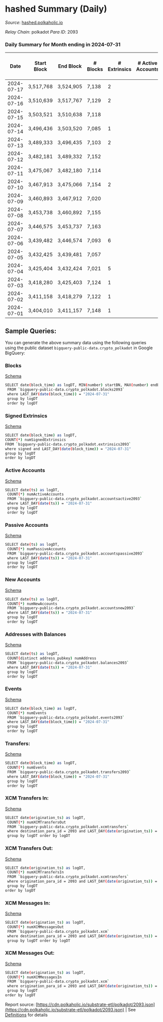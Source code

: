 # hashed Summary (Daily)

_Source_: [hashed.polkaholic.io](https://hashed.polkaholic.io)

*Relay Chain*: polkadot
*Para ID*: 2093



### Daily Summary for Month ending in 2024-07-31


| Date    | Start Block | End Block | # Blocks | # Extrinsics | # Active Accounts | # Passive Accounts | # New Accounts | # Addresses | # Events  | # Transfers ($USD) | # XCM Transfers In ($USD) | # XCM Transfers Out ($USD) | # XCM In | # XCM Out | Issues |
|---------|-------------|-----------|----------|--------------|-------------------|--------------------|----------------|-------------|-----------|--------------------|---------------------------|----------------------------|----------|-----------|--------|
| 2024-07-17 | 3,517,768 | 3,524,905 | 7,138 | 2 |  |  |  | 661 | 14,291 |   |   |   |  |  |  |
| 2024-07-16 | 3,510,639 | 3,517,767 | 7,129 | 2 |  |  |  | 661 | 14,271 | 1  |   |   |  |  |  |
| 2024-07-15 | 3,503,521 | 3,510,638 | 7,118 |  |  |  |  | 661 | 14,240 |   |   |   |  |  |  |
| 2024-07-14 | 3,496,436 | 3,503,520 | 7,085 | 1 |  |  |  | 661 | 14,182 |   |   |   |  |  |  |
| 2024-07-13 | 3,489,333 | 3,496,435 | 7,103 | 2 |  |  |  | 661 | 14,220 |   |   |   |  |  |  |
| 2024-07-12 | 3,482,181 | 3,489,332 | 7,152 |  |  |  |  | 661 | 14,308 |   |   |   |  |  |  |
| 2024-07-11 | 3,475,067 | 3,482,180 | 7,114 |  |  |  |  | 661 | 14,232 |   |   |   |  |  |  |
| 2024-07-10 | 3,467,913 | 3,475,066 | 7,154 | 2 |  |  |  | 661 | 14,323 |   |   |   |  |  |  |
| 2024-07-09 | 3,460,893 | 3,467,912 | 7,020 |  |  |  |  |  | 14,044 |   |   |   |  |  |  |
| 2024-07-08 | 3,453,738 | 3,460,892 | 7,155 |  |  |  |  |  |  |   |   |   |  |  |  |
| 2024-07-07 | 3,446,575 | 3,453,737 | 7,163 |  |  |  |  |  | 14,330 |   |   |   |  |  |  |
| 2024-07-06 | 3,439,482 | 3,446,574 | 7,093 | 6 |  |  |  |  | 14,216 | 3  |   |   |  |  |  |
| 2024-07-05 | 3,432,425 | 3,439,481 | 7,057 |  |  |  |  |  | 14,118 |   |   |   |  |  |  |
| 2024-07-04 | 3,425,404 | 3,432,424 | 7,021 | 5 |  |  |  |  | 14,070 |   |   |   |  |  |  |
| 2024-07-03 | 3,418,280 | 3,425,403 | 7,124 | 1 |  |  |  |  | 14,257 |   |   |   |  |  |  |
| 2024-07-02 | 3,411,158 | 3,418,279 | 7,122 | 1 |  |  |  |  | 14,256 |   |   |   |  |  |  |
| 2024-07-01 | 3,404,010 | 3,411,157 | 7,148 | 1 |  |  |  |  | 14,305 |   |   |   |  |  |  |

## Sample Queries:
You can generate the above summary data using the following queries using the public dataset `bigquery-public-data.crypto_polkadot` in Google BigQuery:


### Blocks 

[Schema](https://github.com/colorfulnotion/substrate-etl/blob/main/schema/blocks.json)

```bash
SELECT date(block_time) as logDT, MIN(number) startBN, MAX(number) endBN, COUNT(*) numBlocks 
 FROM `bigquery-public-data.crypto_polkadot.blocks2093`  
 where LAST_DAY(date(block_time)) = "2024-07-31" 
 group by logDT 
 order by logDT
```

### Signed Extrinsics 

[Schema](https://github.com/colorfulnotion/substrate-etl/blob/main/schema/extrinsics.json)

```bash
SELECT date(block_time) as logDT, 
COUNT(*) numSignedExtrinsics 
FROM `bigquery-public-data.crypto_polkadot.extrinsics2093`  
where signed and LAST_DAY(date(block_time)) = "2024-07-31" 
group by logDT 
order by logDT
```

### Active Accounts 

[Schema](https://github.com/colorfulnotion/substrate-etl/blob/main/schema/accountsactive.json)

```bash
SELECT date(ts) as logDT, 
 COUNT(*) numActiveAccounts 
 FROM `bigquery-public-data.crypto_polkadot.accountsactive2093` 
 where LAST_DAY(date(ts)) = "2024-07-31" 
 group by logDT 
 order by logDT
```

### Passive Accounts 

[Schema](https://github.com/colorfulnotion/substrate-etl/blob/main/schema/accountspassive.json)

```bash
SELECT date(ts) as logDT, 
 COUNT(*) numPassiveAccounts 
 FROM `bigquery-public-data.crypto_polkadot.accountspassive2093` 
 where LAST_DAY(date(ts)) = "2024-07-31" 
 group by logDT 
 order by logDT
```

### New Accounts 

[Schema](https://github.com/colorfulnotion/substrate-etl/blob/main/schema/accountsnew.json)

```bash
SELECT date(ts) as logDT, 
 COUNT(*) numNewAccounts 
 FROM `bigquery-public-data.crypto_polkadot.accountsnew2093` 
 where LAST_DAY(date(ts)) = "2024-07-31" 
 group by logDT
 order by logDT
```

### Addresses with Balances 

[Schema](https://github.com/colorfulnotion/substrate-etl/blob/main/schema/balances.json)

```bash
SELECT date(ts) as logDT,
 COUNT(distinct address_pubkey) numAddress 
 FROM `bigquery-public-data.crypto_polkadot.balances2093` 
 where LAST_DAY(date(ts)) = "2024-07-31" 
 group by logDT 
 order by logDT
```

### Events 

[Schema](https://github.com/colorfulnotion/substrate-etl/blob/main/schema/events.json)

```bash
SELECT date(block_time) as logDT, 
 COUNT(*) numEvents 
 FROM `bigquery-public-data.crypto_polkadot.events2093` 
 where LAST_DAY(date(block_time)) = "2024-07-31" 
 group by logDT 
 order by logDT
```

### Transfers:

[Schema](https://github.com/colorfulnotion/substrate-etl/blob/main/schema/transfers.json)

```bash
SELECT date(block_time) as logDT, 
 COUNT(*) numEvents 
 FROM `bigquery-public-data.crypto_polkadot.transfers2093` 
 where LAST_DAY(date(block_time)) = "2024-07-31" 
 group by logDT 
 order by logDT
```

### XCM Transfers In: 

[Schema](https://github.com/colorfulnotion/substrate-etl/blob/main/schema/xcmtransfers.json)

```bash
SELECT date(origination_ts) as logDT, 
 COUNT(*) numXCMTransfersOut 
 FROM `bigquery-public-data.crypto_polkadot.xcmtransfers` 
 where destination_para_id = 2093 and LAST_DAY(date(origination_ts)) = "2024-07-31" 
 group by logDT order by logDT
```

### XCM Transfers Out: 

[Schema](https://github.com/colorfulnotion/substrate-etl/blob/main/schema/xcmtransfers.json)

```bash
SELECT date(origination_ts) as logDT, 
 COUNT(*) numXCMTransfersIn 
 FROM `bigquery-public-data.crypto_polkadot.xcmtransfers` 
 where origination_para_id = 2093 and LAST_DAY(date(origination_ts)) = "2024-07-31" 
 group by logDT 
order by logDT
```

### XCM Messages In: 

[Schema](https://github.com/colorfulnotion/substrate-etl/blob/main/schema/xcm.json)

```bash
SELECT date(origination_ts) as logDT, 
 COUNT(*) numXCMMessagesOut 
 FROM `bigquery-public-data.crypto_polkadot.xcm` 
 where destination_para_id = 2093 and LAST_DAY(date(origination_ts)) = "2024-07-31" 
 group by logDT order by logDT
```

### XCM Messages Out: 

[Schema](https://github.com/colorfulnotion/substrate-etl/blob/main/schema/xcm.json)

```bash
SELECT date(origination_ts) as logDT, 
 COUNT(*) numXCMMessagesIn 
 FROM `bigquery-public-data.crypto_polkadot.xcm` 
 where origination_para_id = 2093 and LAST_DAY(date(origination_ts)) = "2024-07-31" 
 group by logDT 
order by logDT
```


Report source: [https://cdn.polkaholic.io/substrate-etl/polkadot/2093.json](https://cdn.polkaholic.io/substrate-etl/polkadot/2093.json) | See [Definitions](/DEFINITIONS.md) for details
